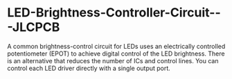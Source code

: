 # LED-Brightness-Controller-Circuit---JLCPCB
A common brightness-control circuit for LEDs uses an electrically controlled potentiometer (EPOT) to achieve digital control of the LED brightness. There is an alternative that reduces the number of ICs and control lines. You can control each LED driver directly with a single output port.
